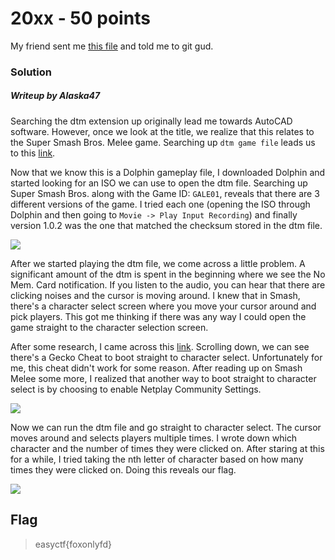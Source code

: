 # 20xx - 50 points

My friend sent me [this file](https://github.com/EasyCTF/easyctf-2017-problems/blob/master/20xx/_20xx.dtm?raw=true) and told me to git gud.

### Solution
##### Writeup by Alaska47

Searching the dtm extension up originally lead me towards AutoCAD software. However, once we look at the title, we realize that this relates to the Super Smash Bros. Melee game. Searching up `dtm game file` leads us to this [link](http://tasvideos.org/DTM.html).

Now that we know this is a Dolphin gameplay file, I downloaded Dolphin and started looking for an ISO we can use to open the dtm file. Searching up Super Smash Bros. along with the Game ID: `GALE01`, reveals that there are 3 different versions of the game. I tried each one (opening the ISO through Dolphin and then going to `Movie -> Play Input Recording`) and finally version 1.0.2 was the one that matched the checksum stored in the dtm file. 

![](https://github.com/VoidMercy/EasyCTF-Writeups-2017/blob/master/forensics/20xx/checksum.png?raw=true)

After we started playing the dtm file, we come across a little problem. A significant amount of the dtm is spent in the beginning where we see the No Mem. Card notification. If you listen to the audio, you can hear that there are clicking noises and the cursor is moving around. I knew that in Smash, there's a character select screen where you move your cursor around and pick players. This got me thinking if there was any way I could open the game straight to the character selection screen. 

After some research, I came across this [link](https://smashboards.com/threads/melee-gecko-codes-guide-and-discussion.327311/). Scrolling down, we can see there's a Gecko Cheat to boot straight to character select. Unfortunately for me, this cheat didn't work for some reason. After reading up on Smash Melee some more, I realized that another way to boot straight to character select is by choosing to enable Netplay Community Settings.

![](https://github.com/VoidMercy/EasyCTF-Writeups-2017/blob/master/forensics/20xx/cheat.png?raw=true)

Now we can run the dtm file and go straight to character select. The cursor moves around and selects players multiple times. I wrote down which character and the number of times they were clicked on. After staring at this for a while, I tried taking the nth letter of character based on how many times they were clicked on. Doing this reveals our flag.

![](https://github.com/VoidMercy/EasyCTF-Writeups-2017/blob/master/forensics/20xx/fin.png?raw=true)

## Flag
>easyctf{foxonlyfd}